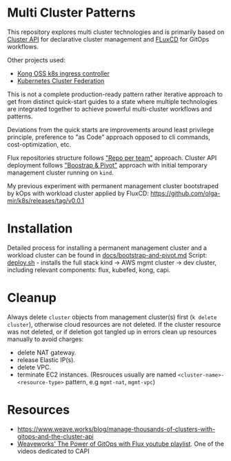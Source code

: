 # Multi Cluster Patterns

This repository explores multi cluster technologies and is primarily based on [Cluster API](https://github.com/kubernetes-sigs/cluster-api) for declarative cluster management and [FLuxCD](https://fluxcd.io/) for GitOps workflows.

Other projects used:
* [Kong OSS k8s ingress controller](https://docs.konghq.com/kubernetes-ingress-controller/)
* [Kubernetes Cluster Federation](https://github.com/kubernetes-sigs/kubefed/)

This is not a complete production-ready pattern rather iterative approach to get from distinct quick-start guides to a state where multiple technologies are integrated together to achieve powerful multi-cluster workflows and patterns.

Deviations from the quick starts are improvements around least privilege principle, preference to "as Code" approach opposed to cli commands, cost-optimization, etc.

Flux repositories structure follows ["Repo per team"](https://fluxcd.io/docs/guides/repository-structure/#repo-per-team) approach.
Cluster API deployment follows ["Boostrap & Pivot"](https://cluster-api.sigs.k8s.io/clusterctl/commands/move.html) approach with initial temporary management cluster running on `kind`.

My previous experiment with permanent management cluster bootstraped by kOps with workload cluster applied by FluxCD: https://github.com/olga-mir/k8s/releases/tag/v0.0.1

# Installation

Detailed process for installing a permanent management cluster and a workload cluster can be found in [docs/bootstrap-and-pivot.md](docs/bootstrap-and-pivot.md)
Script: [deploy.sh](./scripts/deploy.sh) - installs the full stack kind -> AWS mgmt cluster -> dev cluster, including relevant components: flux, kubefed, kong, capi.

# Cleanup

Always delete `cluster` objects from management cluster(s) first (`k delete cluster`), otherwise cloud resources are not deleted.
If the cluster resource was not deleted, or if deletion got tangled up in errors clean up resources manually to avoid charges:
* delete NAT gateway.
* release Elastic IP(s).
* delete VPC.
* terminate EC2 instances.
(Resrouces usually are named `<cluster-name>-<resource-type>` pattern, e.g `mgmt-nat`, `mgmt-vpc`)

# Resources

* https://www.weave.works/blog/manage-thousands-of-clusters-with-gitops-and-the-cluster-api
* [Weaveworks' The Power of GitOps with Flux youtube playlist](https://www.youtube.com/playlist?list=PL9lTuCFNLaD3fI_g-NXWVxopnJ0adn65d). One of the videos dedicated to CAPI
